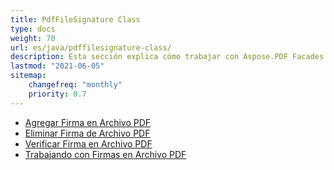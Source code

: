 ```yaml
---
title: PdfFileSignature Class
type: docs
weight: 70
url: es/java/pdffilesignature-class/
description: Esta sección explica cómo trabajar con Aspose.PDF Facades usando la clase PdfFileSignature.
lastmod: "2021-06-05"
sitemap:
    changefreq: "monthly"
    priority: 0.7
---
```


- [Agregar Firma en Archivo PDF](/pdf/java/add-signature-in-pdf/)
- [Eliminar Firma de Archivo PDF](/pdf/java/remove-signature-from-pdf/)
- [Verificar Firma en Archivo PDF](/pdf/java/verify-signature-in-pdf/)
- [Trabajando con Firmas en Archivo PDF](/pdf/java/add-signature-in-pdf/)